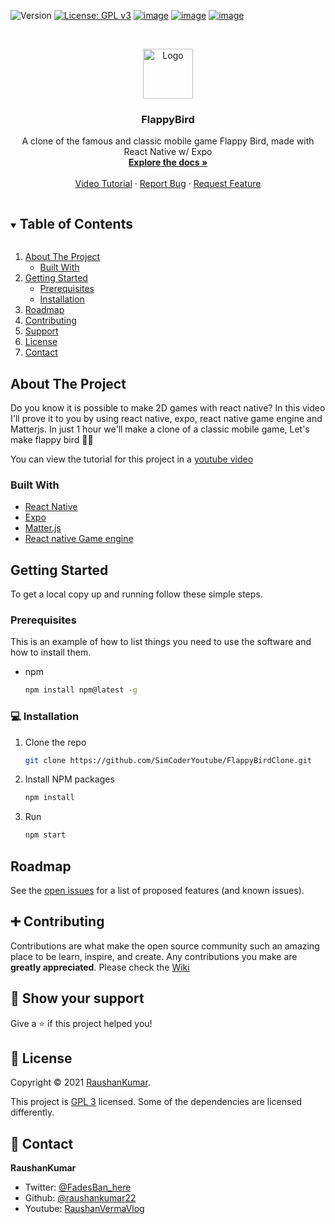 ![Version](https://img.shields.io/badge/version-0.1-blue.svg?cacheSeconds=2592000)
[![License: GPL v3](https://img.shields.io/badge/License-GPLv3-blue.svg)](https://www.gnu.org/licenses/gpl-3.0)
[![image](https://img.shields.io/badge/Twitter-1DA1F2?style=for-the-badge&logo=twitter&logoColor=white)](https://x.com/FadesBan)
[![image](https://img.shields.io/badge/Instagram-E4405F?style=for-the-badge&logo=instagram&logoColor=white)](https://www.instagram.com/_raushan_22)
[![image](https://img.shields.io/badge/YouTube-FF0000?style=for-the-badge&logo=youtube&logoColor=white)](https://www.youtube.com/@RaushanVerma_7)


<!-- PROJECT LOGO -->
<br />
<p align="center">
  <a href="https://www.youtube.com/@RaushanVerma_7">
    <img src="https://pbs.twimg.com/profile_images/1300479753133191168/R-2_lhEt.jpg" alt="Logo" width="80" height="80">
  </a>

  <h3 align="center">FlappyBird</h3>

  <p align="center">
    A clone of the famous and classic mobile game Flappy Bird, made with React Native w/ Expo
    <br />
    <a href="https://github.com/raushankumar22/FlappyBird"><strong>Explore the docs »</strong></a>
    <br />
    <br />
    <a href="https://www.youtube.com/@RaushanVerma_7">Video Tutorial</a>
    ·
    <a href="https://github.com/raushankumar22/FlappyBird">Report Bug</a>
    ·
    <a href="https://github.com/raushankumar22/FlappyBird/issues">Request Feature</a>
  </p>
</p>



<!-- TABLE OF CONTENTS -->
<details open="open">
  <summary><h2 style="display: inline-block">Table of Contents</h2></summary>
  <ol>
    <li>
      <a href="#about-the-project">About The Project</a>
      <ul>
        <li><a href="#built-with">Built With</a></li>
      </ul>
    </li>
    <li>
      <a href="#getting-started">Getting Started</a>
      <ul>
        <li><a href="#prerequisites">Prerequisites</a></li>
        <li><a href="#installation">Installation</a></li>
      </ul>
    </li>
    <li><a href="#roadmap">Roadmap</a></li>
    <li><a href="#contributing">Contributing</a></li>
    <li><a href="#support">Support</a></li>
    <li><a href="#license">License</a></li>
    <li><a href="#contact">Contact</a></li>
   
  </ol>
</details>



<!-- ABOUT THE PROJECT -->
## About The Project

Do you know it is possible to make 2D games with react native? In this video I'll prove it to you by using react native, expo, react native game engine and Matterjs. In just 1 hour we'll make a clone of a classic mobile game, Let's make flappy bird 👨‍💻

You can view the tutorial for this project in a [youtube video](https://www.youtube.com/@RaushanVerma_7)


### Built With

* [React Native](https://reactnative.dev/)
* [Expo](https://expo.io/)
* [Matter.js](https://www.npmjs.com/package/matter-js)
* [React native Game engine](https://www.npmjs.com/package/react-native-game-engine)



<!-- GETTING STARTED -->
## Getting Started

To get a local copy up and running follow these simple steps.

### Prerequisites

This is an example of how to list things you need to use the software and how to install them.
* npm
  ```sh
  npm install npm@latest -g
  ```

### 💻 Installation

1. Clone the repo
   ```sh
   git clone https://github.com/SimCoderYoutube/FlappyBirdClone.git
   ```
1. Install NPM packages
   ```sh
   npm install
   ```

1. Run
   ```sh
   npm start
   ```

<!-- ROADMAP -->
## Roadmap

See the [open issues](https://github.com/raushankumar22/FlappyBird/issues) for a list of proposed features (and known issues).



<!-- CONTRIBUTING -->
## ➕ Contributing

Contributions are what make the open source community such an amazing place to be learn, inspire, and create. Any contributions you make are **greatly appreciated**. Please check the [Wiki](https://github.com/raushankumar22/FlappyBird/wiki/How-to-Contribute) 


## 🌟 Show your support


Give a ⭐️ if this project helped you!


## 📝 License

Copyright © 2021 [RaushanKumar](https://github.com/raushankumar22/FlappyBird).

This project is [GPL 3](https://github.com/raushankumar22/FlappyBird/blob/main/LICENSE) licensed. Some of the dependencies are licensed differently.

<!-- CONTACT -->
## 👤 Contact


**RaushanKumar**

* Twitter: [@FadesBan\_here](https://x.com/FadesBan)
* Github: [@raushankumar22](https://github.com/raushankumar22/FlappyBird)
* Youtube: [RaushanVermaVlog](https://www.youtube.com/@RaushanVerma_7)
